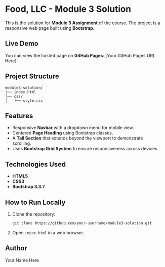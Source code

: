 # Food, LLC - Module 3 Solution

This is the solution for **Module 3 Assignment** of the course. The project is a responsive web page built using **Bootstrap**.

## Live Demo
You can view the hosted page on **GitHub Pages**:
[Your GitHub Pages URL Here]

## Project Structure
```
module3-solution/
│── index.html
│── css/
│   └── style.css
```

## Features
- Responsive **Navbar** with a dropdown menu for mobile view.
- Centered **Page Heading** using Bootstrap classes.
- A **Tall Section** that extends beyond the viewport to demonstrate scrolling.
- Uses **Bootstrap Grid System** to ensure responsiveness across devices.

## Technologies Used
- **HTML5**
- **CSS3**
- **Bootstrap 3.3.7**

## How to Run Locally
1. Clone the repository:
   ```sh
   git clone https://github.com/your-username/module3-solution.git
   ```
2. Open `index.html` in a web browser.

## Author
Your Name Here
